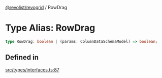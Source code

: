 [@revolist/revogrid](README.md) / RowDrag

# Type Alias: RowDrag

```ts
type RowDrag: boolean | (params: ColumnDataSchemaModel) => boolean;
```

## Defined in

[src/types/interfaces.ts:87](https://github.com/revolist/revogrid/blob/7441a116e7c14801fe05f009e2206ea7b70630f5/src/types/interfaces.ts#L87)
